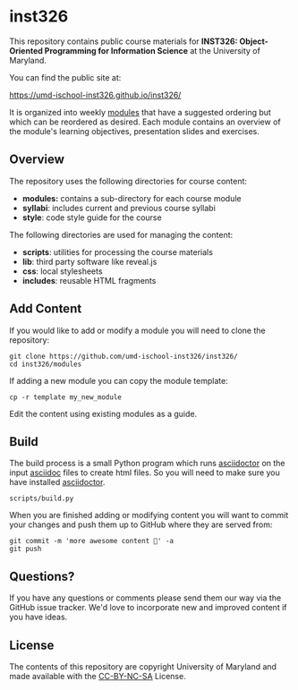 # inst326

This repository contains public course materials for **INST326: Object-Oriented Programming for Information Science** at the University of Maryland.

You can find the public site at:

https://umd-ischool-inst326.github.io/inst326/

It is organized into weekly [modules] that have a suggested ordering but which can be reordered as desired. Each module contains an overview of the module's  learning objectives, presentation slides and exercises.

## Overview

The repository uses the following directories for course content:

* **modules:** contains a sub-directory for each course module
* **syllabi**: includes current and previous course syllabi
* **style**: code style guide for the course

The following directories are used for managing the content:

* **scripts**: utilities for processing the course materials
* **lib**: third party software like reveal.js
* **css**: local stylesheets
* **includes**: reusable HTML fragments

## Add Content

If you would like to add or modify a module you will need to clone the repository:

    git clone https://github.com/umd-ischool-inst326/inst326/
    cd inst326/modules

If adding a new module you can copy the module template:

    cp -r template my_new_module

Edit the content using existing modules as a guide.

## Build

The build process is a small Python program which runs [asciidoctor] on the input [asciidoc] files to create html files. So you will need to make sure you have installed [asciidoctor].

    scripts/build.py

When you are finished adding or modifying content you  will want to commit 
your changes and push them up to GitHub where they are served from:

    git commit -m 'more awesome content 🦄' -a
    git push

## Questions?

If you have any questions or comments please send them our way via the GitHub issue tracker. We'd love to incorporate new and improved content if you have ideas.

## License

The contents of this repository are copyright University of Maryland and made available with the [CC-BY-NC-SA] License. 

[asciidoctor]: https://asciidoctor.org/
[asciidoc]: https://en.wikipedia.org/wiki/AsciiDoc
[CC-BY-NC-SA]: http://creativecommons.org/licenses/by-nc-sa/4.0/
[modules]: https://umd-ischool-inst326.github.io/inst326/modules/
